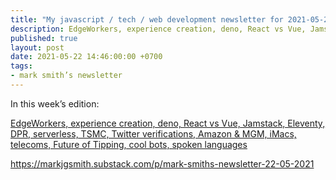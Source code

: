 ```yaml
---
title: "My javascript / tech / web development newsletter for 2021-05-22 is out!"
description: EdgeWorkers, experience creation, deno, React vs Vue, Jamstack, Eleventy, DPR, serverless, TSMC, Twitter verifications, Amazon & MGM, iMacs, telecoms, Future of Tipping, cool bots, spoken languages
published: true
layout: post
date: 2021-05-22 14:46:00:00 +0700
tags:
- mark smith’s newsletter
---
```

In this week’s edition:

[EdgeWorkers, experience creation, deno, React vs Vue, Jamstack, Eleventy, DPR, serverless, TSMC, Twitter verifications, Amazon & MGM, iMacs, telecoms, Future of Tipping, cool bots, spoken languages](https://markjgsmith.substack.com/p/mark-smiths-newsletter-22-05-2021)

https://markjgsmith.substack.com/p/mark-smiths-newsletter-22-05-2021
